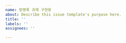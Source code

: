 ```yaml
---
name: 방명록 과제 구현용
about: Describe this issue template's purpose here.
title: ''
labels: ''
assignees: ''

---
```



